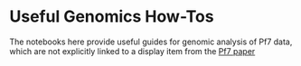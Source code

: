 # Useful Genomics How-Tos

The notebooks here provide useful guides for genomic analysis of Pf7 data, which are not explicitly linked to a display item from the [Pf7 paper](https://wellcomeopenresearch.org/articles/8-22/v1)

```{tableofcontents}
```
